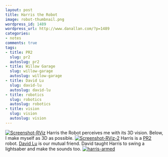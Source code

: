 ```yaml
---
layout: post
title: Harris the Robot
image: robot-thumbnail.png
wordpress_id: 1489
wordpress_url: http://www.danallan.com/?p=1489
categories:
- notes
comments: true
tags:
- title: PR2
  slug: pr2
  autoslug: pr2
- title: Willow Garage
  slug: willow-garage
  autoslug: willow-garage
- title: David Lu
  slug: david-lu
  autoslug: david-lu
- title: robotics
  slug: robotics
  autoslug: robotics
- title: vision
  slug: vision
  autoslug: vision
---
```

[![](http://www.danallan.com/wp-content/uploads/2011/10/Screenshot-RViz-1024x593.png "Screenshot-RViz")](http://www.danallan.com/wp-content/uploads/2011/10/Screenshot-RViz.png)
Harris the Robot perceives me with its 3D vision. Below, I make myself as 3D as possible.
[![](http://www.danallan.com/wp-content/uploads/2011/10/Screenshot-RViz-2-1024x593.png "Screenshot-RViz-2")](http://www.danallan.com/wp-content/uploads/2011/10/Screenshot-RViz-2.png)
Harris is a [PR2](http://www.willowgarage.com/pages/pr2/overview "Willow Garage PR2") robot. [David Lu](http://www.probablydavid.com "Probably David") is our mutual friend. David taught Harris to swing a lightsaber and make the sounds too.
[![](http://www.danallan.com/wp-content/uploads/2011/10/harris-armed-1024x612.jpg "harris-armed")](http://www.danallan.com/wp-content/uploads/2011/10/harris-armed.jpg)
